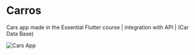 # Carros

Cars app made in the Essential Flutter course | integration with API | (Car Data Base)

![Cars App](https://media.giphy.com/media/65ql9BRcoz0pwR5Gll/giphy.gif)
